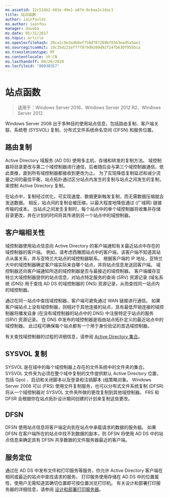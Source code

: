 ```yaml
---
ms.assetid: 22c514b2-401e-49e1-a87e-0cbaa2c1dac1
title: 站点函数
author: iainfoulds
ms.author: iainfou
manager: daveba
ms.date: 05/31/2017
ms.topic: article
ms.openlocfilehash: 20ca1c9e3a4b0ef750d787289bf8563ead5a5ae1
ms.sourcegitcommit: 1dc35d221eff7f079d9209d92f14fb630f955bca
ms.translationtype: MT
ms.contentlocale: zh-CN
ms.lasthandoff: 08/26/2020
ms.locfileid: "88938357"
---
```

# <a name="site-functions"></a>站点函数

> 适用于：Windows Server 2016、Windows Server 2012 R2、Windows Server 2012

 Windows Server 2008 出于多种目的使用站点信息，包括路由复制、客户端关联、系统卷 (SYSVOL) 复制、分布式文件系统命名空间 (DFSN) 和服务位置。

## <a name="routing-replication"></a>路由复制
Active Directory 域服务 (AD DS) 使用多主机、存储和转发的复制方法。 域控制器将目录更改与第二个域控制器进行通信，后者随后会与第三个域控制器通信，依此类推，直到所有域控制器都接收到更改为止。 为了实现降低复制延迟和减少流量之间的最佳平衡，站点拓扑通过区分站点内发生的复制与站点之间发生的复制，来控制 Active Directory 复制。

在站点中，复制经过优化，可实现速度、数据更新触发复制，而无需数据压缩就会发送数据。 相反，站点间的复制会被压缩，以最大程度地降低通过 (广域网) 链接传输的成本。 当站点之间发生复制时，每个站点中的单个域控制器将收集并存储目录更改，并在计划的时间将其传递到另一个站点中的域控制器。

## <a name="client-affinity"></a>客户端相关性
域控制器使用站点信息向 Active Directory 的客户端通知有关最近站点中存在的域控制器的客户端。 例如，请考虑西雅图站点中的客户端，该客户端不知道其站点从属关系，并与亚特兰大站点的域控制器联系。 根据客户端的 IP 地址，亚特兰大中的域控制器确定客户端实际来自哪个站点，并将站点信息发送回客户端。 域控制器还向客户端通知所选的域控制器是否与最接近的域控制器。 客户端缓存亚特兰大域控制器提供的站点信息，对站点特定服务的查询 (SRV) 资源记录 (域名系统 (DNS) 用于查找 AD DS 的域控制器的 DNS) 资源记录，从而查找同一站点内的域控制器。

通过在同一站点中查找域控制器，客户端可避免通过 WAN 链接进行通信。 如果客户端站点上没有域控制器，则相对于其他连接的站点，具有最低开销连接的域控制器将播发自身 (在没有域控制器的站点中的 DNS) 中注册特定于站点的服务 (SRV) 资源记录。 在 DNS 中发布的域控制器是指由站点拓扑定义的最近站点中的域控制器。 此过程可确保每个站点都有一个用于身份验证的首选域控制器。

有关查找域控制器的过程的详细信息，请参阅 [Active Directory 集合](/previous-versions/windows/it-pro/windows-server-2003/cc780036(v=ws.10))。

## <a name="sysvol-replication"></a>SYSVOL 复制
SYSVOL 是在域中的每个域控制器上存在的文件系统中的文件夹的集合。 SYSVOL 文件夹为必须在整个域中复制的文件提供默认 Active Directory 位置，包括 Gpo) 、启动和关闭脚本以及登录和注销脚本 (组策略对象。  Windows Server 2008 可以 (FRS) 使用文件复制服务，也可以分布式文件系统复制 (DFSR) 将从一个域控制器对 SYSVOL 文件夹所做的更改复制到其他域控制器。 FRS 和 DFSR 会根据你在站点拓扑设计期间创建的计划来复制这些更改。

## <a name="dfsn"></a>DFSN
DFSN 使用站点信息将客户端定向到在站点中承载请求的数据的服务器。 如果 DFSN 在客户端所在的站点中找不到数据的副本，则 DFSN 将使用 AD DS 中的站点信息来确定具有 DFSN 共享数据的文件服务器最近的客户端。

## <a name="service-location"></a>服务定位
通过在 AD DS 中发布文件和打印服务等服务，你允许 Active Directory 客户端在相同或最近的站点中查找请求的服务。 打印服务使用存储在 AD DS 中的位置属性，使用户无需知道其确切位置即可按位置浏览打印机。 有关设计和部署打印服务器的详细信息，请参阅 [设计和部署打印服务器](/previous-versions/windows/it-pro/windows-server-2003/cc785842(v=ws.10))。
